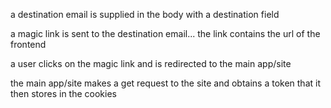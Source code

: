 <!-- auth flow  -->

<!-- urls  -->

a destination email is supplied in the body with a destination field

a magic link is sent to the destination email... the link contains the url of the frontend

a user clicks on the magic link and is redirected to the main app/site

the main app/site makes a get request to the site and obtains a token that it then stores in the cookies
